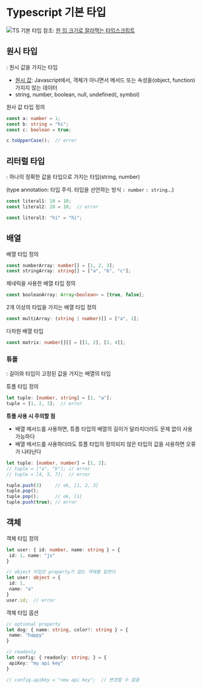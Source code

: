 # Typescript 기본 타입

![TS 기본 타입](https://github.com/user-attachments/assets/c5662ed9-c91e-4118-847b-2b9c1367fe2c)
참조: [한 입 크기로 잘라먹는 타입스크립트](https://www.inflearn.com/course/%ED%95%9C%EC%9E%85-%ED%81%AC%EA%B8%B0-%ED%83%80%EC%9E%85%EC%8A%A4%ED%81%AC%EB%A6%BD%ED%8A%B8/dashboard)


## 원시 타입
: 원시 값을 가지는 타입
  - [원시 값](https://developer.mozilla.org/ko/docs/Glossary/Primitive): Javascript에서, 객체가 아니면서 메서드 또는 속성을(object, function) 가지지 않는 데이터
  - string, number, boolean, null, undefined(, symbol)

원사 값 타입 정의
```typescript
const a: number = 1;
const b: string = "hi";
const c: boolean = true;

c.toUpperCase();  // error
```

## 리터럴 타입
: 하나의 정확한 값을 타입으로 가지는 타입(string, number)

  (type annotation: 타입 주석. 타입을 선언하는 방식 `: number` `: string`...)
```typescript
const literal1: 10 = 10;
const literal2: 20 = 10;  // error

const literal3: "hi" = "hi";
```

## 배열
배열 타입 정의
```typescript
const numberArray: number[] = [1, 2, 3];
const stringArray: string[] = ["a", "b", "c"];
```

제네릭을 사용한 배열 타입 정의
```typescript
const booleanArray: Array<boolean> = [true, false];
```

2개 이상의 타입을 가지는 배열 타입 정의
```typescript
const multiArray: (string | number)[] = ["a", 1];
```

다차원 배열 타입
```typescript
const matrix: number[][] = [[1, 2], [3, 4]];
```

### 튜플
: 길이와 타입이 고정된 값을 가지는 배열의 타입

튜플 타입 정의
```typescript
let tuple: [number, string] = [1, "a"];
tuple = [1, 2, 3];  // error
```

**튜플 사용 시 주의할 점**
- 배열 메서드를 사용하면, 튜플 타입의 배열의 길이가 달라지더라도 문제 없이 사용 가능하다
- 배열 메서드를 사용하더라도 튜플 타입의 정의되지 않은 타입의 값을 사용하면 오류가 나타난다

```typescript
let tuple: [number, number] = [1, 2];
// tuple = ["a", "b"]; // error
// tuple = [4, 5, 7];  // error

tuple.push(3)     // ok, [1, 2, 3]
tuple.pop();
tuple.pop();      // ok, [1]
tuple.push(true); // error
```

## 객체
객체 타입 정의
```typescript
let user: { id: number, name: string } = {
 id: 1, name: "js"
}

// object 타입은 property가 없는 객체를 말한다
let user: object = {
 id: 1,
 name: "a"
}
user.id;  // error
```

객체 타입 옵션
```typescript
// optional property
let dog: { name: string, color?: string } = {
 name: "happy"
}

// readonly
let config: { readonly: string; } = {
 apiKey: "my api key"
}

// config.apiKey = "new api key";  // 변경할 수 없음
```
